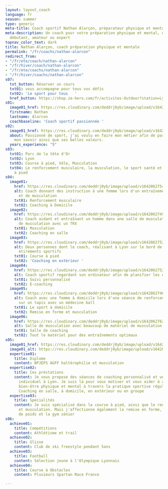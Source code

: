 ```yaml
---
layout: layout_coach
language: fr
season: summer
type: generic
meta-title: Coach sportif Nathan Alarçon, préparateur physique et mental
meta-description: Un coach pour votre préparation physique et mental, que vous soyez
  débutant, amateur ou expert
topnav_color_text: dark
title: Nathan Alarçon, coach préparation physique et mentale
permalink: "/fr/coachs/nathan-alarcon"
redirect_from:
- "/fr/ete/coach/nathan-alarcon"
- "/fr/hiver/coach/nathan-alarcon"
- "/fr/ete/coachs/nathan-alarcon"
- "/fr/hiver/coachs/nathan-alarcon"
s07:
  txt_button: Réserver un cours
  txt01: vous accompagne pour tous vos défis
  txt02: 'Le sport pour tous   '
  href_button: https://shop.ze-hero.com/fr/activites-Outdoor?station=Lyon&calessonstype=all&catypegenderlistsummer=all&calessonsactivitytype=Coaching&start-date=
s01:
  image01_href: https://res.cloudinary.com/deddrj0yb/image/upload/v1642062749/website/Coaching/3_toubdl.jpg
  firstname: Nathan
  lastname: Alarcon
  coachbaseline: 'Coach sportif passionnée '
s02:
  image01_href: https://res.cloudinary.com/deddrj0yb/image/upload/v1642062751/website/Coaching/Salle_de_sport-22_silext.jpg
  about: Passionné de sport, j’ai voulu en faire mon métier afin de partager et transmettre
    mon savoir ainsi que ses belles valeurs.
  years_experience: "5"
s03:
  txt01: Parc de la tête d'Or
  txt02: Lyon
  txt03: Course à pied, Vélo, Musculation
  txt04: Le renforcement musculaire, la musculation, le sport santé et  la course
    à pied
s04:
  image01:
    href: https://res.cloudinary.com/deddrj0yb/image/upload/v1642062754/website/Coaching/8_pgeprx.jpg
    alt: Coach donnant des instruction à une femme lors d'un entraînement physique
      et de musculation
    txt01: Renforcement musculaire
    txt02: Coaching à Domicile
  image02:
    href: https://res.cloudinary.com/deddrj0yb/image/upload/v1642062749/website/Coaching/2_wnodgf.jpg
    alt: Coach aidant et entraînant un homme dans une salle de musculation lors d'exercices
      de musculation avec un TRX
    txt01: Musculation
    txt02: Coaching en salle
  image03:
    href: https://res.cloudinary.com/deddrj0yb/image/upload/v1642062752/website/Coaching/11_l7a3ej.jpg
    alt: Deux personnes dont le coach, réalisant à Lyon sur le bord de la Saône des
      étirements sportifs
    txt01: Course à pied
    txt02: 'Coaching en extérieur '
  image04:
    href: https://res.cloudinary.com/deddrj0yb/image/upload/v1642062752/website/Coaching/9_qhdb7d.jpg
    alt: Coach sportif regardant son ordinateur afin de planifier les entraînements
    txt01: Suivi personnalisé
    txt02: E-coaching
  image05:
    href: https://res.cloudinary.com/deddrj0yb/image/upload/v1642062746/website/Coaching/5_vovphc.jpg
    alt: Coach avec une femme à domicile lors d'une séance de renforcement musculaire
      sur un tapis avec un médecine ball
    txt01: Le sport à domicile
    txt02: Remise en forme et musculation
  image06:
    href: https://res.cloudinary.com/deddrj0yb/image/upload/v1642062762/website/Coaching/Salle_de_sport-28_yjkjev.jpg
    alt: Salle de musculation avec beaucoup de matériel de musculation et d'exercice
    txt01: Salle de coaching
    txt02: Tout le matériel pour des entraînements optimaux
s05:
  image01_href: https://res.cloudinary.com/deddrj0yb/image/upload/v1642062755/website/Coaching/SALLE_oxqywo.jpg
  image01_alt: https://res.cloudinary.com/deddrj0yb/image/upload/v1642062754/website/Coaching/8_pgeprx.jpg
  expertise01:
    title: Diplome
    content: BPJEPS AGFF haltérophilie et musculation
  expertise02:
    title: Ces préstations
    content: Je vous propose des séances de coaching personnalisé et un accompagnement
      individuel à Lyon. Je suis là pour vous motiver et vous aider à atteindre un
      bien-être physique et mental à travers la pratique sportive régulière et adaptée.
      Coaching en salle, à domicile, en extérieur ou en groupe
  expertise03:
    title: Spécialités
    content: Je suis spécialisé dans la course à pied, ainsi que le renforcement musculaire
      et musculation. Mais j'affectionne également la remise en forme, le sport perte
      de poids et la gym sénior
s06:
  achieve01:
    title: Compétitions
    content: Athlétisme et trail
  achieve02:
    title: Glisse
    content: Club de ski freestyle pendant 5ans
  achieve03:
    title: Football
    content: Sélection jeune à l'Olympique Lyonnais
  achieve04:
    title: Course à Obstacles
    content: Plusieurs Spartan Race France

---
```

